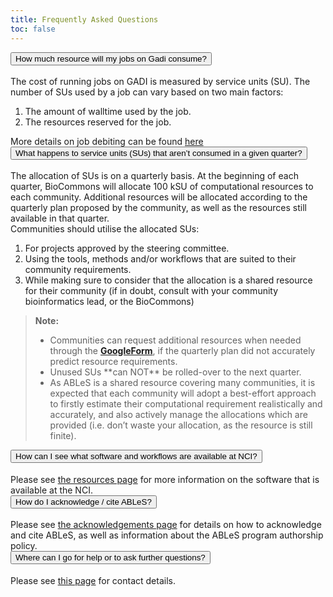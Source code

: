 ```yaml
---
title: Frequently Asked Questions 
toc: false
---
```


 <div class="accordion" id="accordion-faq">
      <div class="accordion-item">
        <h2 class="accordion-header" id="heading-faq-1" style="margin-top:0rem">
          <button class="accordion-button collapsed" type="button" data-bs-toggle="collapse" data-bs-target="#collapse-faq-1" aria-expanded="false" aria-controls="collapse-faq-1">
            How much resource will my jobs on Gadi consume?
          </button>
        </h2>
        <div id="collapse-faq-1" class="accordion-collapse collapse" aria-labelledby="heading-faq-1" data-bs-parent="#accordion-faq">
          <div class="accordion-body">
            The cost of running jobs on GADI is measured by service units (SU). The number of SUs used by a job can vary based on two main factors:
            <ol>
                <li>The amount of walltime used by the job.</li> 
                <li>The resources reserved for the job.</li>
            </ol>
            More details on job debiting can be found <a href="https://opus.nci.org.au/display/Help/2.+Compute+Grant+and+Job+Debiting">here</a>
          </div>
        </div>
      </div>
      <div class="accordion-item">
        <h2 class="accordion-header" id="heading-faq-2" style="margin-top:0rem">
          <button class="accordion-button collapsed" type="button" data-bs-toggle="collapse" data-bs-target="#collapse-faq-2" aria-expanded="false" aria-controls="collapse-faq-2">
            What happens to service units (SUs) that aren’t consumed in a given quarter?
          </button>
        </h2>
        <div id="collapse-faq-2" class="accordion-collapse collapse" aria-labelledby="heading-faq-2" data-bs-parent="#accordion-faq">
          <div class="accordion-body">
            The allocation of SUs is on a quarterly basis. At the beginning of each quarter, BioCommons will allocate 100 kSU of computational resources to each community. Additional resources will be allocated according to the quarterly plan proposed by the community, as well as the resources still available in that quarter. 
            <br/>Communities should utilise the allocated SUs:
            <ol>
                <li>For projects approved by the steering committee.</li> 
                <li>Using the tools, methods and/or workflows that are suited to their community requirements.</li>
                <li>While making sure to consider that the allocation is a shared resource for their community (if in doubt, consult with your community bioinformatics lead, or the BioCommons)</li>
            </ol>
            <blockquote>
                <strong>Note:</strong>
                <ul>
                    <li>Communities can request additional resources when needed through the <a href="https://docs.google.com/forms/d/e/1FAIpQLSfzHJajEKTnGuYWb1gLRR2nlUExLIRM7qSGy_hhbiCKB3KX2Q/viewform?usp=sf_link"><strong>GoogleForm</strong></a>, if the quarterly plan did not accurately predict resource requirements.</li>
                    <li>Unused SUs **can NOT** be rolled-over to the next quarter. </li>
                    <li>As ABLeS is a shared resource covering many communities, it is expected that each community will adopt a best-effort approach to firstly estimate their computational requirement realistically and accurately, and also actively manage the allocations which are provided (i.e. don’t waste your allocation, as the resource is still finite). </li>
                </ul>                
                </blockquote>
          </div>
        </div>
      </div>
        <div class="accordion-item">
                <h2 class="accordion-header" id="heading-faq-3" style="margin-top:0rem">
                  <button class="accordion-button collapsed" type="button" data-bs-toggle="collapse" data-bs-target="#collapse-faq-3" aria-expanded="false" aria-controls="collapse-faq-3">
                    How can I see what software and workflows are available at NCI?
                  </button>
                </h2>
                <div id="collapse-faq-3" class="accordion-collapse collapse" aria-labelledby="heading-faq-3" data-bs-parent="#accordion-faq">
                  <div class="accordion-body">
                   Please see <a href="/ables/resources">the resources page</a> for more information on the software that is available at the NCI. 
                  </div>
                </div>
              </div>
        <div class="accordion-item">
                <h2 class="accordion-header" id="heading-faq-4" style="margin-top:0rem">
                  <button class="accordion-button collapsed" type="button" data-bs-toggle="collapse" data-bs-target="#collapse-faq-4" aria-expanded="false" aria-controls="collapse-faq-4">
                    How do I acknowledge / cite ABLeS?
                  </button>
                </h2>
                <div id="collapse-faq-4" class="accordion-collapse collapse" aria-labelledby="heading-faq-4" data-bs-parent="#accordion-faq">
                  <div class="accordion-body">
                   Please see <a href="/ables/acknowledgements">the acknowledgements page</a> for details on how to acknowledge and cite ABLeS, as well as information about the ABLeS program authorship policy.
                  </div>
                </div>
              </div>
        <div class="accordion-item">
                <h2 class="accordion-header" id="heading-faq-5" style="margin-top:0rem">
                  <button class="accordion-button collapsed" type="button" data-bs-toggle="collapse" data-bs-target="#collapse-faq-5" aria-expanded="false" aria-controls="collapse-faq-5">
                    Where can I go for help or to ask further questions?
                  </button>
                </h2>
                <div id="collapse-faq-5" class="accordion-collapse collapse" aria-labelledby="heading-faq-5" data-bs-parent="#accordion-faq">
                  <div class="accordion-body">
                   Please see <a href="/ables/contact-us">this page</a> for contact details.
                  </div>
                </div>
              </div>
        </div>

